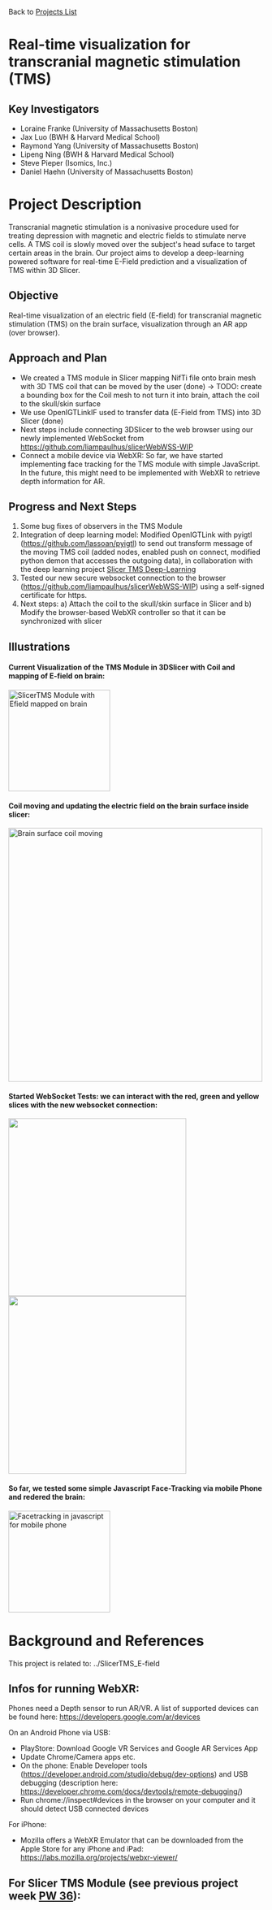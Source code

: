 Back to [Projects List](../../README.md#ProjectsList)

# Real-time visualization for transcranial magnetic stimulation (TMS)

## Key Investigators

- Loraine Franke (University of Massachusetts Boston)
- Jax Luo (BWH & Harvard Medical School)
- Raymond Yang (University of Massachusetts Boston)
- Lipeng Ning (BWH & Harvard Medical School)
- Steve Pieper (Isomics, Inc.)
- Daniel Haehn (University of Massachusetts Boston)

# Project Description

Transcranial magnetic stimulation is a nonivasive procedure used for treating depression with magnetic and electric fields to stimulate nerve cells. 
A TMS coil is slowly moved over the subject's head suface to target certain areas in the brain. 
Our project aims to develop a deep-learning powered software for real-time E-Field prediction and a visualization of TMS within 3D Slicer.

## Objective

Real-time visualization of an electric field (E-field) for transcranial magnetic stimulation (TMS) on the brain surface, visualization through an AR app (over browser).

## Approach and Plan
- We created a TMS module in Slicer mapping NifTi file onto brain mesh with 3D TMS coil that can be moved by the user (done) -> TODO: create a bounding box for the Coil mesh to not turn it into brain, attach the coil to the skull/skin surface
- We use OpenIGTLinkIF used to transfer data (E-Field from TMS) into 3D Slicer (done)
- Next steps include connecting 3DSlicer to the web browser using our newly implemented WebSocket from https://github.com/liampaulhus/slicerWebWSS-WIP
- Connect a mobile device via WebXR: So far, we have started implementing face tracking for the TMS module with simple JavaScript. In the future, this might need to be implemented with WebXR to retrieve depth information for AR.

## Progress and Next Steps

1. Some bug fixes of observers in the TMS Module
2. Integration of deep learning model: Modified OpenIGTLink with pyigtl (https://github.com/lassoan/pyigtl) to send out transform message of the moving TMS coil (added nodes, enabled push on connect, modified python demon that accesses the outgoing data), in collaboration with the deep learning project [Slicer TMS Deep-Learning](../SlicerTMS_E-field)
3. Tested our new secure websocket connection to the browser (https://github.com/liampaulhus/slicerWebWSS-WIP) using a self-signed certificate for https.
4. Next steps: a) Attach the coil to the skull/skin surface in Slicer and b) Modify the browser-based WebXR controller so that it can be synchronized with slicer


## Illustrations

####  Current Visualization of the TMS Module in 3DSlicer with Coil and mapping of E-field on brain:

<img src="./tmscoil_on_brain_surface.png" width="200" alt="SlicerTMS Module with Efield mapped on brain">
<!-- ![SlicerTMS Module with Efield mapped on brain](./tmscoil_on_brain_surface.png) -->

#### Coil moving and updating the electric field on the brain surface inside slicer:

<img src="https://github.com/NA-MIC/ProjectWeek/releases/download/project-week-resources/PW37__SlicerTMS__tms_vis.gif" width="500" alt="Brain surface coil moving">


#### Started WebSocket Tests: we can interact with the red, green and yellow slices with the new websocket connection:

<img src="./websocket_demo.png" width="350"> <img src="./websocket_demo_063022.png" width="350"> 

#### So far, we tested some simple Javascript Face-Tracking via mobile Phone and redered the brain:

<img src="./brain_facetracking.png" width="200" alt="Facetracking in javascript for mobile phone">
<!-- ![Facetracking in javascript for mobile phone](./brain_facetracking.png) -->


# Background and References

This project is related to: ../SlicerTMS_E-field

## Infos for running WebXR:

Phones need a Depth sensor to run AR/VR. A list of supported devices can be found here: https://developers.google.com/ar/devices

On an Android Phone via USB: 
- PlayStore: Download Google VR Services and Google AR Services App
- Update Chrome/Camera apps etc.
- On the phone: Enable Developer tools (https://developer.android.com/studio/debug/dev-options) and USB debugging (description here: https://developer.chrome.com/docs/devtools/remote-debugging/)
- Run chrome://inspect#devices in the browser on your computer and it should detect USB connected devices

For iPhone: 
- Mozilla offers a WebXR Emulator that can be downloaded from the Apple Store for any iPhone and iPad: https://labs.mozilla.org/projects/webxr-viewer/

## For Slicer TMS Module (see previous project week [PW 36](https://github.com/NA-MIC/ProjectWeek/blob/master/PW36_2022_Virtual/Projects/SlicerTMS_Module/README.md)):

<!-- vtkProbeFilter: https://vtk.org/doc/nightly/html/classvtkProbeFilter.html
Moving fiducials with CPYY: https://gist.github.com/pieper/f9da3e0a73c70981b48d0747132526d5

Measure rendering time in 3D Slicer:
1. Getting renderer: https://slicer.readthedocs.io/en/latest/developer_guide/script_repository.html#access-vtk-views-renderers-and-cameras
2. Then applying renderer.GetLastRenderTimeInSeconds()
